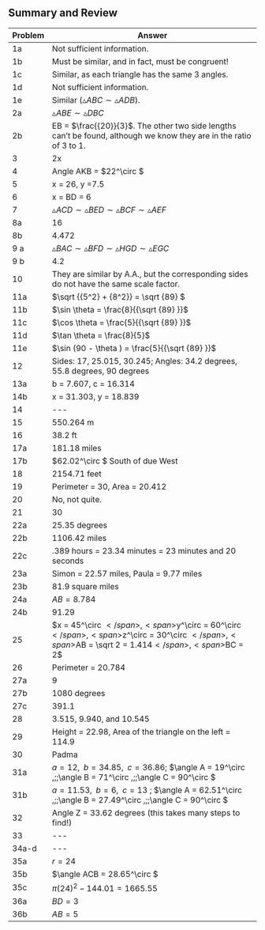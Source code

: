 
## Summary and Review


|Problem|Answer|
|-------|------|
|1a|Not sufficient information.|
|1b|Must be similar, and in fact, must be congruent!|
|1c|Similar, as each triangle has the same 3 angles.|
|1d|Not sufficient information.|
|1e|Similar ($\vartriangle ABC \sim \vartriangle ADB)$.|
|2a|<span>$\vartriangle ABE \sim \vartriangle DBC$</span>|
|2b|EB = <span>$\frac{{20}}{3}$</span>. The other two side lengths can’t be found, although we know they are in the ratio of 3 to 1.|
|3|2x|
|4|Angle AKB = <span>$22^\circ $</span>|
|5|x = 26, y =7.5|
|6|x = BD = 6|
|7|<span>$\vartriangle ACD \sim \vartriangle BED \sim \vartriangle BCF \sim \vartriangle AEF$</span>|
|8a|16|
|8b|4.472|
|9 a|<span>$\vartriangle BAC \sim \vartriangle BFD \sim \vartriangle HGD \sim \vartriangle EGC$</span>|
|9 b|4.2|
|10|They are similar by A.A., but the corresponding sides do not have the same scale factor.|
|11a|<span>$\sqrt {{5^2} + {8^2}} = \sqrt {89} $</span>|
|11b|<span>$\sin \theta = \frac{8}{{\sqrt {89} }}$</span>|
|11c|<span>$\cos \theta = \frac{5}{{\sqrt {89} }}$</span>|
|11d|<span>$\tan \theta = \frac{8}{5}$</span>|
|11e|<span>$\sin (90 - \theta ) = \frac{5}{{\sqrt {89} }}$</span>|
|12|Sides: 17, 25.015, 30.245; Angles: 34.2 degrees, 55.8 degrees, 90 degrees|
|13a|b = 7.607, c = 16.314|
|14b|x = 31.303, y = 18.839|
|14|---|
|15|550.264 m|
|16|38.2 ft|
|17a|181.18 miles|
|17b|<span>$62.02^\circ $</span> South of due West|
|18|2154.71 feet|
|19|Perimeter = 30, Area = 20.412|
|20|No, not quite.|
|21|30|
|22a|25.35 degrees|
|22b|1106.42 miles|
|22c|.389 hours = 23.34 minutes = 23 minutes and 20 seconds|
|23a|Simon = 22.57 miles, Paula = 9.77 miles|
|23b|81.9 square miles|
|24a|<span>$AB = 8.784$</span>|
|24b|91.29|
|25|<span>$x = 45^\circ $</span>, <span>$y^\circ = 60^\circ $</span>, <span>$z^\circ = 30^\circ $</span>, <span>$AB = \sqrt 2 = 1.414$</span>, <span>$BC = 2$</span>|
|26|Perimeter = 20.784|
|27a|9|
|27b|1080 degrees|
|27c|391.1|
|28|3.515, 9.940, and 10.545|
|29|Height = 22.98, Area of the triangle on the left = 114.9|
|30|Padma|
|31a|<span>$a = 12,\;\;b = 34.85,\;\;c = 36.86$</span>; <span>$\angle A = 19^\circ ,\;\;\angle B = 71^\circ ,\;\;\angle C = 90^\circ $</span>|
|31b|<span>$a = 11.53,\;\;b = 6,\;\;c = 13$</span> ; <span>$\angle A = 62.51^\circ ,\;\;\angle B = 27.49^\circ ,\;\;\angle C = 90^\circ $</span>|
|32|Angle Z = 33.62 degrees (this takes many steps to find!)|
|33|---|
|34a-d|---|
|35a|<span>$r = 24$</span>|
|35b|<span>$\angle ACB = 28.65^\circ $</span>|
|35c|<span>$\pi {\left( {24} \right)^2} - 144.01 = 1665.55$</span>|
|36a|<span>$BD = 3$</span>|
|36b|<span>$AB = 5$</span>|
